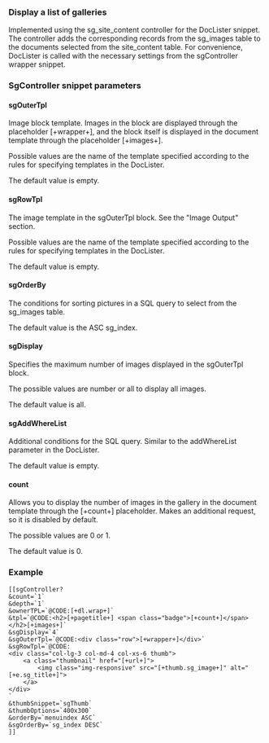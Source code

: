 ### Display a list of galleries
Implemented using the sg_site_content controller for the DocLister snippet. The controller adds the corresponding records from the sg_images table to the documents selected from the site_content table. For convenience, DocLister is called with the necessary settings from the sgController wrapper snippet.

### SgController snippet parameters
#### sgOuterTpl
Image block template. Images in the block are displayed through the placeholder [+wrapper+], and the block itself is displayed in the document template through the placeholder [+images+].

Possible values are the name of the template specified according to the rules for specifying templates in the DocLister.

The default value is empty.

#### sgRowTpl
The image template in the sgOuterTpl block. See the "Image Output" section.

Possible values are the name of the template specified according to the rules for specifying templates in the DocLister.

The default value is empty.

#### sgOrderBy
The conditions for sorting pictures in a SQL query to select from the sg_images table.

The default value is the ASC sg_index.

#### sgDisplay
Specifies the maximum number of images displayed in the sgOuterTpl block.

The possible values are number or all to display all images.

The default value is all.

#### sgAddWhereList
Additional conditions for the SQL query. Similar to the addWhereList parameter in the DocLister.

The default value is empty.

#### count
Allows you to display the number of images in the gallery in the document template through the [+count+] placeholder. Makes an additional request, so it is disabled by default.

The possible values are 0 or 1.

The default value is 0.

### Example
```
[[sgController? 
&count=`1` 
&depth=`1` 
&ownerTPL=`@CODE:[+dl.wrap+]` 
&tpl=`@CODE:<h2>[+pagetitle+] <span class="badge">[+count+]</span></h2>[+images+]` 
&sgDisplay=`4`
&sgOuterTpl=`@CODE:<div class="row">[+wrapper+]</div>`
&sgRowTpl=`@CODE:
<div class="col-lg-3 col-md-4 col-xs-6 thumb">
    <a class="thumbnail" href="[+url+]">
        <img class="img-responsive" src="[+thumb.sg_image+]" alt="[+e.sg_title+]">
    </a>
</div>
`
&thumbSnippet=`sgThumb`
&thumbOptions=`400x300`
&orderBy=`menuindex ASC` 
&sgOrderBy=`sg_index DESC`
]]
```
